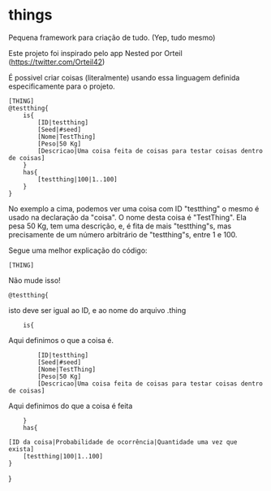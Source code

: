 # things
Pequena framework para criação de tudo. (Yep, tudo mesmo)


Este projeto foi inspirado pelo app Nested por Orteil (https://twitter.com/Orteil42)

É possivel criar coisas (literalmente) usando essa linguagem definida especificamente para o projeto.

```
[THING]
@testthing{
	is{
		[ID|testthing]
		[Seed|#seed]
		[Nome|TestThing]
		[Peso|50 Kg]
		[Descricao|Uma coisa feita de coisas para testar coisas dentro de coisas]
	}
	has{
		[testthing|100|1..100]
	}
}
```

No exemplo a cima, podemos ver uma coisa com ID "testthing" o mesmo é usado na declaração da "coisa". O nome desta coisa é "TestThing".
Ela pesa 50 Kg, tem uma descrição, e, é fita de mais "testthing"s, mas precisamente de um número arbitrário de "testthing"s, entre 1 e 100.

Segue uma melhor explicação do código:


```
[THING] 
```
Não mude isso!
```
@testthing{
```
isto deve ser igual ao ID, e ao nome do arquivo .thing

```
	is{
```
Aqui definimos o que a coisa é.

```
		[ID|testthing]
		[Seed|#seed]
		[Nome|TestThing]
		[Peso|50 Kg]
		[Descricao|Uma coisa feita de coisas para testar coisas dentro de coisas]
```
Aqui definimos do que a coisa é feita

```
	}
	has{
```
    [ID da coisa|Probabilidade de ocorrência|Quantidade uma vez que exista]
		[testthing|100|1..100]
	}
}
```
